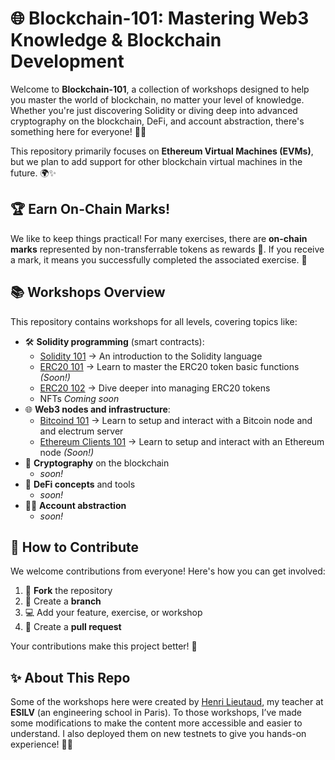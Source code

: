 # 🌐 Blockchain-101: Mastering Web3 Knowledge & Blockchain Development

Welcome to **Blockchain-101**, a collection of workshops designed to help you master the world of blockchain, no matter your level of knowledge. Whether you're just discovering Solidity or diving deep into advanced cryptography on the blockchain, DeFi, and account abstraction, there's something here for everyone! 🚀💡

This repository primarily focuses on **Ethereum Virtual Machines (EVMs)**, but we plan to add support for other blockchain virtual machines in the future. 🌍✨

## 🏆 Earn On-Chain Marks!
We like to keep things practical! For many exercises, there are **on-chain marks** represented by non-transferrable tokens as rewards 🏅. If you receive a mark, it means you successfully completed the associated exercise. 🎉

## 📚 Workshops Overview
This repository contains workshops for all levels, covering topics like:

- 🛠 **Solidity programming** (smart contracts):
  - [Solidity 101](./workshops/solidity/solidity-101/) -> An introduction to the Solidity language
  - [ERC20 101](./workshops/solidity/erc20-101/) -> Learn to master the ERC20 token basic functions _(Soon!)_
  - [ERC20 102](./workshops/solidity/erc20-102/) -> Dive deeper into managing ERC20 tokens
  - NFTs _Coming soon_
- 🌐 **Web3 nodes and infrastructure**:
  - [Bitcoind 101](./workshops/nodes/bitcoind-101/) -> Learn to setup and interact with a Bitcoin node and and electrum server
  - [Ethereum Clients 101]() -> Learn to setup and interact with an Ethereum node _(Soon!)_
- 🔐 **Cryptography** on the blockchain
  - _soon!_
- 💸 **DeFi concepts** and tools
  - _soon!_
- 🧑‍💻 **Account abstraction**
  - _soon!_

## 🤝 How to Contribute
We welcome contributions from everyone! Here's how you can get involved:

1. 🍴 **Fork** the repository
2. 🌿 Create a **branch**
3. 💻 Add your feature, exercise, or workshop
4. 🔄 Create a **pull request**

Your contributions make this project better! 🙌

## ✨ About This Repo
Some of the workshops here were created by [Henri Lieutaud](https://github.com/l-henri), my teacher at **ESILV** (an engineering school in Paris). To those workshops, I’ve made some modifications to make the content more accessible and easier to understand. I also deployed them on new testnets to give you hands-on experience! 🔧📘
